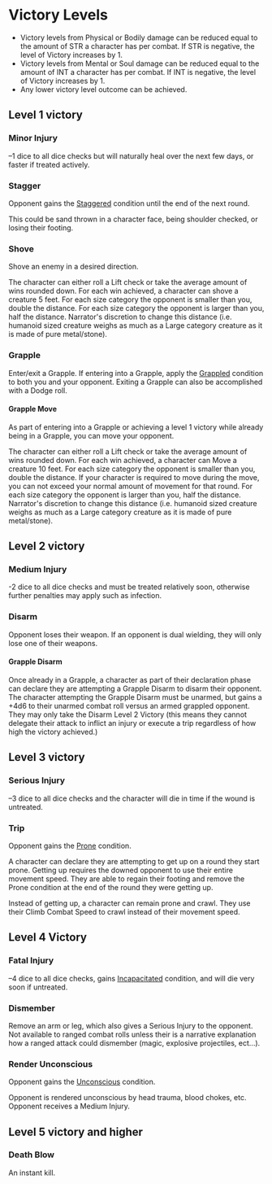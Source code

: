 # Victory Levels

- Victory levels from Physical or Bodily damage can be reduced equal to the amount of STR a character has per combat. If STR is negative, the level of Victory increases by 1.
- Victory levels from Mental or Soul damage can be reduced equal to the amount of INT a character has per combat. If INT is negative, the level of Victory increases by 1.
- Any lower victory level outcome can be achieved.

## Level 1 victory

### Minor Injury

–1 dice to all dice checks but will naturally heal over the next few days, or faster if treated actively.

### Stagger

Opponent gains the [Staggered](./Conditions.md#staggered) condition until the end of the next round.

This could be sand thrown in a character face, being shoulder checked, or losing their footing.

### Shove

Shove an enemy in a desired direction.

The character can either roll a Lift check or take the average amount of wins rounded down. For each win achieved, a character can shove a creature 5 feet. For each size category the opponent is smaller than you, double the distance. For each size category the opponent is larger than you, half the distance. Narrator's discretion to change this distance (i.e. humanoid sized creature weighs as much as a Large category creature as it is made of pure metal/stone).

### Grapple

Enter/exit a Grapple. If entering into a Grapple, apply the [Grappled](./Conditions.md#grappled) condition to both you and your opponent. Exiting a Grapple can also be accomplished with a Dodge roll.

#### Grapple Move

As part of entering into a Grapple or achieving a level 1 victory while already being in a Grapple, you can move your opponent.

The character can either roll a Lift check or take the average amount of wins rounded down. For each win achieved, a character can Move a creature 10 feet. For each size category the opponent is smaller than you, double the distance. If your character is required to move during the move, you can not exceed your normal amount of movement for that round. For each size category the opponent is larger than you, half the distance. Narrator's discretion to change this distance (i.e. humanoid sized creature weighs as much as a Large category creature as it is made of pure metal/stone).

## Level 2 victory

### Medium Injury

-2 dice to all dice checks and must be treated relatively soon, otherwise further penalties may apply such as infection.

### Disarm

Opponent loses their weapon. If an opponent is dual wielding, they will only lose one of their weapons.

#### Grapple Disarm

Once already in a Grapple, a character as part of their declaration phase can declare they are attempting a Grapple Disarm to disarm their opponent. The character attempting the Grapple Disarm must be unarmed, but gains a +4d6 to their unarmed combat roll versus an armed grappled opponent. They may only take the Disarm Level 2 Victory (this means they cannot delegate their attack to inflict an injury or execute a trip regardless of how high the victory achieved.)

## Level 3 victory

### Serious Injury

–3 dice to all dice checks and the character will die in time if the wound is untreated.

### Trip

Opponent gains the [Prone](./Conditions.md#prone) condition.

A character can declare they are attempting to get up on a round they start prone. Getting up requires the downed opponent to use their entire movement speed. They are able to regain their footing and remove the Prone condition at the end of the round they were getting up.

Instead of getting up, a character can remain prone and crawl. They use their Climb Combat Speed to crawl instead of their movement speed.

## Level 4 Victory

### Fatal Injury

–4 dice to all dice checks, gains [Incapacitated](./Conditions.md#incapacitated) condition, and will die very soon if untreated.

### Dismember

Remove an arm or leg, which also gives a Serious Injury to the opponent. Not available to ranged combat rolls unless their is a narrative explanation how a ranged attack could dismember (magic, explosive projectiles, ect...).

### Render Unconscious

Opponent gains the [Unconscious](./Conditions.md#unconscious) condition.

Opponent is rendered unconscious by head trauma, blood chokes, etc. Opponent receives a Medium Injury.

## Level 5 victory and higher

### Death Blow

An instant kill.
